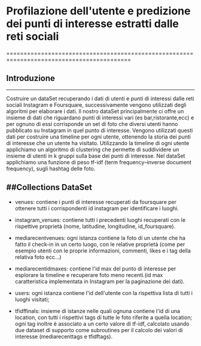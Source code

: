 # Profilazione dell'utente e predizione dei punti di interesse estratti dalle reti sociali
==========================================================================================

## Introduzione
---------------
Costruire un dataSet recuperando i dati di utenti e punti di interessi dalle reti sociali Instagram e Foursquare, successivamente vengono utilizzati degli algoritmi per elaborare i dati. Il nostro dataSet principalmente ci offre un insieme di dati che riguardano punti di interessi vari (es bar,ristorante,ecc) e per ognuno di essi corrisponde un set di foto che diversi utenti hanno pubblicato su Instagram in quel punto di interesse. Vengono utilizzati questi dati per costruire una timeline per ogni utente, ottenendo la storia dei punti di interesse che un utente ha visitato. Utilizzando la timeline di ogni utente applichiamo un algoritmo di clustering che permette di suddividere un insieme di utenti in k gruppi sulla base dei punti di interesse.
Nel dataSet applichiamo una  funzione di peso tf-idf (term frequency–inverse document frequency), sugli hashtag delle foto.

##Collections DataSet
-----------------------
* venues:  contiene i punti di interesse recuperati da foursquare per ottenere tutti i corrispondenti id instagram per identificare i luoghi.

* instagram_venues: contiene tutti i precedenti luoghi recuperati con le rispettive proprietà (nome, latitudine, longitudine, id_foursquare).

* mediarecentvenues: ogni istanza contiene la foto di un utente che ha fatto il check-in in un certo luogo, con le relative proprietà (come per esempio utenti con le proprie informazioni, commenti,  likes e i tag della relativa foto ecc…)

* mediarecentidmaxes: contiene l'id max del punto di interesse per esplorare la timeline e recuperare foto meno recenti.(id max caratteristica implementata in Instagram per la paginazione dei dati).

* users: ogni istanza contiene l'id dell'utente con la rispettiva lista di tutti i luoghi visitati;

* tfidffinals: insieme di istanze nelle quali ognuna contiene l'id di una location, con tutti i rispettivi tags di tutte le foto riferite a quella location; ogni tag inoltre è associato a un certo valore di tf-idf, calcolato usando due dataset di supporto come subroutines per il calcolo dei valori di interesse (mediarecenttags e tfidftags).
